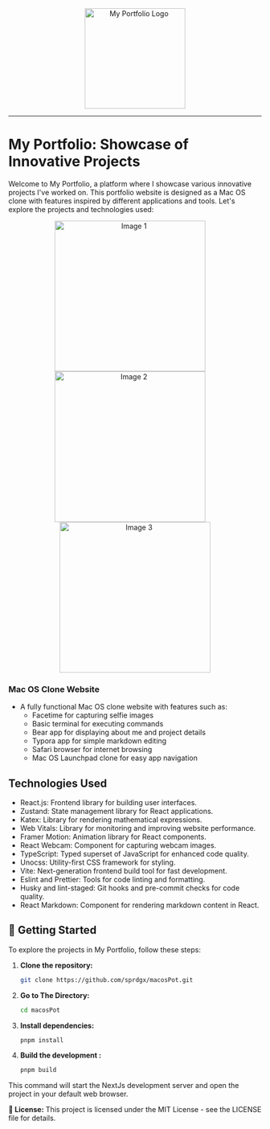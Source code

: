 <div align="center">
  <img src="https://raw.githubusercontent.com/sprdgx/macosPot/d810d81ddbfbf5ae4b55337904acddfc0aaf130e/public/logo/favicon.svg" alt="My Portfolio Logo" width="200px" />
</div>

---

# My Portfolio: Showcase of Innovative Projects

Welcome to My Portfolio, a platform where I showcase various innovative projects I've worked on. This portfolio website is designed as a Mac OS clone with features inspired by different applications and tools. Let's explore the projects and technologies used:

<div align="center">
  <img src="https://github.com/sprdgx/WebGifs/blob/main/sprd.png" alt="Image 1" style="display: inline-block; margin-right: 20px; width: 300px;" />
  <img src="https://github.com/sprdgx/WebGifs/blob/main/sprd2.PNG" alt="Image 2" style="display: inline-block; margin-right: 20px; width: 300px;" />
  <img src="https://github.com/sprdgx/WebGifs/blob/main/sprd3.PNG" alt="Image 3" style="display: inline-block; width: 300px;" />
</div>

### Mac OS Clone Website

- A fully functional Mac OS clone website with features such as:
  - Facetime for capturing selfie images
  - Basic terminal for executing commands
  - Bear app for displaying about me and project details
  - Typora app for simple markdown editing
  - Safari browser for internet browsing
  - Mac OS Launchpad clone for easy app navigation

## Technologies Used

- React.js: Frontend library for building user interfaces.
- Zustand: State management library for React applications.
- Katex: Library for rendering mathematical expressions.
- Web Vitals: Library for monitoring and improving website performance.
- Framer Motion: Animation library for React components.
- React Webcam: Component for capturing webcam images.
- TypeScript: Typed superset of JavaScript for enhanced code quality.
- Unocss: Utility-first CSS framework for styling.
- Vite: Next-generation frontend build tool for fast development.
- Eslint and Prettier: Tools for code linting and formatting.
- Husky and lint-staged: Git hooks and pre-commit checks for code quality.
- React Markdown: Component for rendering markdown content in React.

## 🚀 Getting Started

To explore the projects in My Portfolio, follow these steps:

1. **Clone the repository:**

   ```bash
   git clone https://github.com/sprdgx/macosPot.git
2. **Go to The Directory:**
   
   ```bash
   cd macosPot
   
3. **Install dependencies:**

   ```bash   
   pnpm install

4. **Build the development :**

   ```bash
   pnpm build

This command will start the NextJs development server and open the project in your default web browser.

**📄 License:**
This project is licensed under the MIT License - see the LICENSE file for details.
